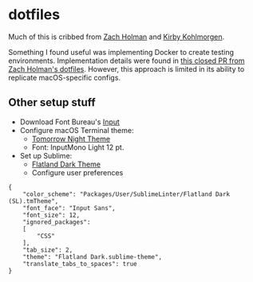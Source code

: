 # dotfiles

Much of this is cribbed from [Zach Holman](https://github.com/holman/dotfiles) and [Kirby Kohlmorgen](https://github.com/kirbyk/dotfiles).

Something I found useful was implementing Docker to create testing environments. Implementation details were found in [this closed PR from Zach Holman's dotfiles](https://github.com/holman/dotfiles/pull/259/). However, this approach is limited in its ability to replicate macOS-specific configs.

## Other setup stuff
- Download Font Bureau's [Input](http://input.fontbureau.com)
- Configure macOS Terminal theme:
  - [Tomorrow Night Theme](https://github.com/chriskempson/tomorrow-theme)
  - Font: InputMono Light 12 pt.
- Set up Sublime:
  - [Flatland Dark Theme](https://github.com/thinkpixellab/flatland)
  - Configure user preferences

```
{
	"color_scheme": "Packages/User/SublimeLinter/Flatland Dark (SL).tmTheme",
	"font_face": "Input Sans",
	"font_size": 12,
	"ignored_packages":
	[
		"CSS"
	],
	"tab_size": 2,
	"theme": "Flatland Dark.sublime-theme",
	"translate_tabs_to_spaces": true
}
```
